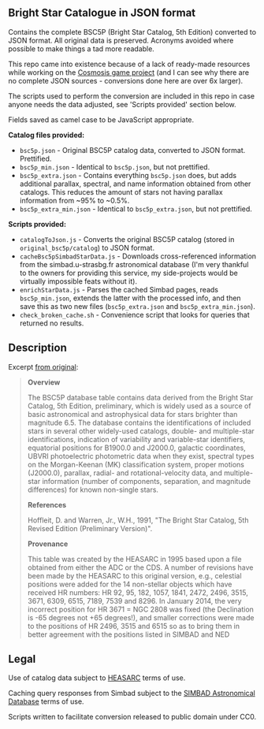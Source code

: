 ## Bright Star Catalogue in JSON format

Contains the complete BSC5P (Bright Star Catalog, 5th Edition) converted to
JSON format. All original data is preserved. Acronyms avoided where possible
to make things a tad more readable.

This repo came into existence because of a lack of ready-made resources while
working on the [Cosmosis game project](https://github.com/aggregate1166877/Cosmosis)
(and I can see why there are no complete JSON sources - conversions done here
are over 6x larger).

The scripts used to perform the conversion are included in this repo in case
anyone needs the data adjusted, see 'Scripts provided' section below.

Fields saved as camel case to be JavaScript appropriate.

**Catalog files provided:**
* `bsc5p.json` - Original BSC5P catalog data, converted to JSON format. Prettified.
* `bsc5p_min.json` - Identical to `bsc5p.json`, but not prettified.
* `bsc5p_extra.json` - Contains everything `bsc5p.json` does, but adds
  additional parallax, spectral, and name information obtained from other
  catalogs. This reduces the amount of stars not having parallax information
  from ~95% to ~0.5%.
* `bsc5p_extra_min.json` - Identical to `bsc5p_extra.json`, but not prettified.

**Scripts provided:**
* `catalogToJson.js` - Converts the original BSC5P catalog (stored in
  `original_bsc5p/catalog`) to JSON format.
* `cacheBsc5pSimbadStarData.js` - Downloads cross-referenced information from
  the simbad.u-strasbg.fr astronomical database (I'm very thankful to the
  owners for providing this service, my side-projects would be virtually
  impossible feats without it).
* `enrichStarData.js` - Parses the cached Simbad pages, reads `bsc5p_min.json`,
  extends the latter with the processed info, and then save this as two new
  files (`bsc5p_extra.json` and `bsc5p_extra_min.json`).
* `check_broken_cache.sh` - Convenience script that looks for queries that
  returned no results.

## Description
Excerpt [from original](https://heasarc.gsfc.nasa.gov/W3Browse/star-catalog/bsc5p.html):
> **Overview**
> 
> The BSC5P database table contains data derived from the Bright Star Catalog, 5th Edition, preliminary, which is widely used as a source of basic astronomical and astrophysical data for stars brighter than magnitude 6.5. The database contains the identifications of included stars in several other widely-used catalogs, double- and multiple-star identifications, indication of variability and variable-star identifiers, equatorial positions for B1900.0 and J2000.0, galactic coordinates, UBVRI photoelectric photometric data when they exist, spectral types on the Morgan-Keenan (MK) classification system, proper motions (J2000.0), parallax, radial- and rotational-velocity data, and multiple-star information (number of components, separation, and magnitude differences) for known non-single stars.
> 
> **References**
> 
> Hoffleit, D. and Warren, Jr., W.H., 1991, "The Bright Star Catalog, 5th Revised Edition (Preliminary Version)".
> 
> **Provenance**
> 
> This table was created by the HEASARC in 1995 based upon a file obtained from either the ADC or the CDS. A number of revisions have been made by the HEASARC to this original version, e.g., celestial positions were added for the 14 non-stellar objects which have received HR numbers: HR 92, 95, 182, 1057, 1841, 2472, 2496, 3515, 3671, 6309, 6515, 7189, 7539 and 8296. In January 2014, the very incorrect position for HR 3671 = NGC 2808 was fixed (the Declination is -65 degrees not +65 degrees!), and smaller corrections were made to the positions of HR 2496, 3515 and 6515 so as to bring them in better agreement with the positions listed in SIMBAD and NED

## Legal
Use of catalog data subject to [HEASARC](https://heasarc.gsfc.nasa.gov/) terms
of use.

Caching query responses from Simbad subject to the
[SIMBAD Astronomical Database](http://simbad.u-strasbg.fr/simbad/) terms of
use.

Scripts written to facilitate conversion released to public domain under CC0.
